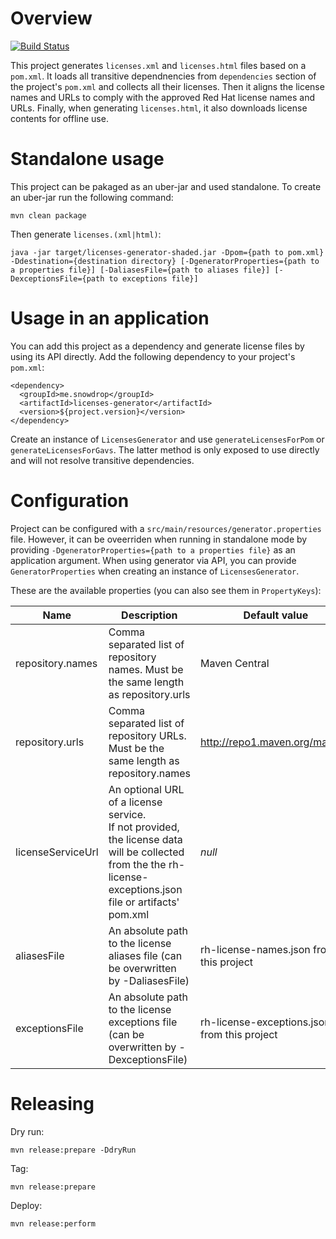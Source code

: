 # Overview
[![Build Status](https://travis-ci.org/snowdrop/licenses-generator.svg?branch=master)](https://travis-ci.org/snowdrop/licenses-generator)

This project generates `licenses.xml` and `licenses.html` files based on a `pom.xml`. It loads all transitive dependnencies from `dependencies` section of the project's `pom.xml` and collects all their licenses. Then it aligns the license names and URLs to comply with the approved Red Hat license names and URLs. Finally, when generating `licenses.html`, it also downloads license contents for offline use.

# Standalone usage
This project can be pakaged as an uber-jar and used standalone. To create an uber-jar run the following command:
```
mvn clean package
```

Then generate `licenses.(xml|html)`:
```
java -jar target/licenses-generator-shaded.jar -Dpom={path to pom.xml} -Ddestination={destination directory} [-DgeneratorProperties={path to a properties file}] [-DaliasesFile={path to aliases file}] [-DexceptionsFile={path to exceptions file}]
```

# Usage in an application
You can add this project as a dependency and generate license files by using its API directly. Add the following dependency to your project's `pom.xml`:
```
<dependency>
  <groupId>me.snowdrop</groupId>
  <artifactId>licenses-generator</artifactId>
  <version>${project.version}</version>
</dependency>
```

Create an instance of `LicensesGenerator` and use `generateLicensesForPom` or `generateLicensesForGavs`. The latter method is only exposed to use directly and will not resolve transitive dependencies.

# Configuration
Project can be configured with a `src/main/resources/generator.properties` file. However, it can be oveerriden when running in standalone mode by providing `-DgeneratorProperties={path to a properties file}` as an application argument. When using generator via API, you can provide `GeneratorProperties` when creating an instance of `LicensesGenerator`.

These are the available properties (you can also see them in `PropertyKeys`):

Name|Description|Default value
---|---|---
repository.names | Comma separated list of repository names. Must be the same length as repository.urls | Maven Central
repository.urls | Comma separated list of repository URLs. Must be the same length as repository.names | http://repo1.maven.org/maven2
licenseServiceUrl | An optional URL of a license service. <br> If not provided, the license data will be collected from the the rh-license-exceptions.json file or artifacts' pom.xml | *null*
aliasesFile | An absolute path to the license aliases file (can be overwritten by -DaliasesFile) | rh-license-names.json from this project
exceptionsFile | An absolute path to the license exceptions file (can be overwritten by -DexceptionsFile)   | rh-license-exceptions.json from this project 

# Releasing

Dry run:
```
mvn release:prepare -DdryRun
```

Tag:
```
mvn release:prepare
```

Deploy:
```
mvn release:perform
```

